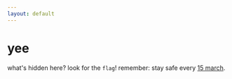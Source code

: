 ```yaml
---
layout: default
---
```


# yee

what's hidden here? look for the `flag`! remember: stay safe every [15 march](https://en.wikipedia.org/wiki/Ides_of_March).

<!-- shift 8 -->
